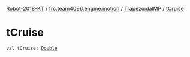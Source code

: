 [Robot-2018-KT](../../index.md) / [frc.team4096.engine.motion](../index.md) / [TrapezoidalMP](index.md) / [tCruise](./t-cruise.md)

# tCruise

`val tCruise: `[`Double`](https://kotlinlang.org/api/latest/jvm/stdlib/kotlin/-double/index.html)